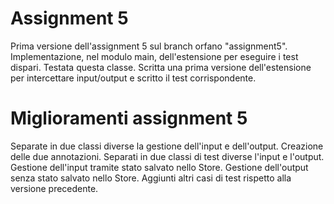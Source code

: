 # Assignment 5
Prima versione dell'assignment 5 sul branch orfano "assignment5".
Implementazione, nel modulo main, dell'estensione per eseguire i test dispari.
Testata questa classe.
Scritta una prima versione dell'estensione per intercettare input/output e scritto il test corrispondente.

# Miglioramenti assignment 5
Separate in due classi diverse la gestione dell'input e dell'output.
Creazione delle due annotazioni.
Separati in due classi di test diverse l'input e l'output.
Gestione dell'input tramite stato salvato nello Store.
Gestione dell'output senza stato salvato nello Store.
Aggiunti altri casi di test rispetto alla versione precedente.